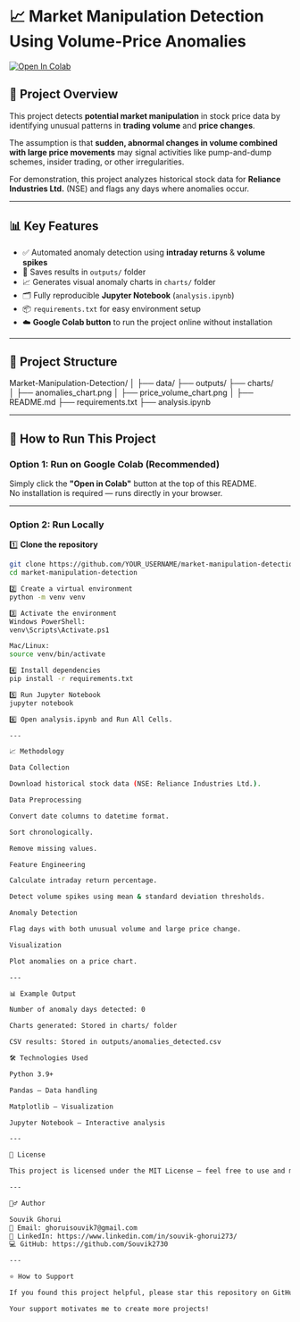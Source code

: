 # 📈 Market Manipulation Detection Using Volume-Price Anomalies

[![Open In Colab](https://colab.research.google.com/assets/colab-badge.svg)](https://colab.research.google.com/github/Souvik2730/market-manipulation-detection/blob/main/analysis.ipynb)

## 📝 Project Overview
This project detects **potential market manipulation** in stock price data by identifying unusual patterns in **trading volume** and **price changes**.

The assumption is that **sudden, abnormal changes in volume combined with large price movements** may signal activities like pump-and-dump schemes, insider trading, or other irregularities.

For demonstration, this project analyzes historical stock data for **Reliance Industries Ltd.** (NSE) and flags any days where anomalies occur.

---

## 📊 Key Features
- ✅ Automated anomaly detection using **intraday returns** & **volume spikes**
- 📂 Saves results in `outputs/` folder
- 📈 Generates visual anomaly charts in `charts/` folder
- 🗂️ Fully reproducible **Jupyter Notebook** (`analysis.ipynb`)
- 📦 `requirements.txt` for easy environment setup
- ☁️ **Google Colab button** to run the project online without installation

---

## 📂 Project Structure

Market-Manipulation-Detection/
│
├── data/
├── outputs/
├── charts/                
│   ├── anomalies_chart.png
│   ├── price_volume_chart.png
│
├── README.md
├── requirements.txt
├── analysis.ipynb

---

## 🚀 How to Run This Project

### **Option 1: Run on Google Colab (Recommended)**
Simply click the **"Open in Colab"** button at the top of this README.  
No installation is required — runs directly in your browser.

---

### **Option 2: Run Locally**

1️⃣ **Clone the repository**  
```bash
git clone https://github.com/YOUR_USERNAME/market-manipulation-detection.git
cd market-manipulation-detection

2️⃣ Create a virtual environment
python -m venv venv

3️⃣ Activate the environment
Windows PowerShell:
venv\Scripts\Activate.ps1

Mac/Linux:
source venv/bin/activate

4️⃣ Install dependencies
pip install -r requirements.txt

5️⃣ Run Jupyter Notebook
jupyter notebook

6️⃣ Open analysis.ipynb and Run All Cells.

---

📈 Methodology

Data Collection

Download historical stock data (NSE: Reliance Industries Ltd.).

Data Preprocessing

Convert date columns to datetime format.

Sort chronologically.

Remove missing values.

Feature Engineering

Calculate intraday return percentage.

Detect volume spikes using mean & standard deviation thresholds.

Anomaly Detection

Flag days with both unusual volume and large price change.

Visualization

Plot anomalies on a price chart.

---

📊 Example Output

Number of anomaly days detected: 0

Charts generated: Stored in charts/ folder

CSV results: Stored in outputs/anomalies_detected.csv

🛠️ Technologies Used

Python 3.9+

Pandas – Data handling

Matplotlib – Visualization

Jupyter Notebook – Interactive analysis

---

📜 License

This project is licensed under the MIT License – feel free to use and modify with attribution.

---

🙋‍♂️ Author

Souvik Ghorui
📧 Email: ghoruisouvik7@gmail.com
🔗 LinkedIn: https://www.linkedin.com/in/souvik-ghorui273/
💻 GitHub: https://github.com/Souvik2730

---

⭐ How to Support

If you found this project helpful, please star this repository on GitHub.

Your support motivates me to create more projects!
